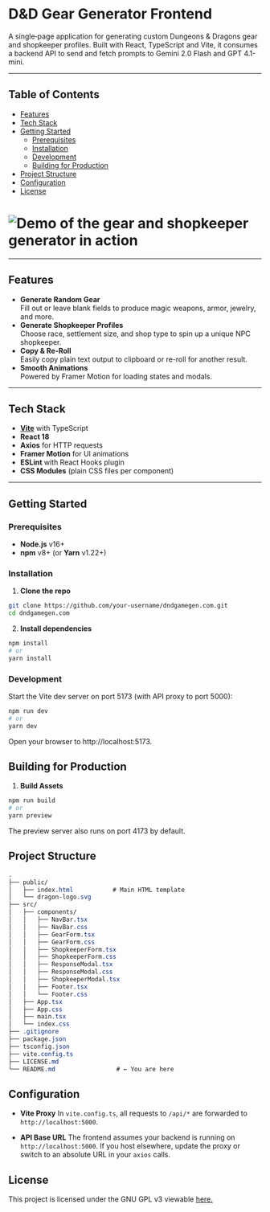 # D&D Gear Generator Frontend

A single‐page application for generating custom Dungeons & Dragons gear and shopkeeper profiles. Built with React, TypeScript and Vite, it consumes a backend API to send and fetch prompts to Gemini 2.0 Flash and GPT 4.1-mini. 

---

## Table of Contents
 
- [Features](#features)  
- [Tech Stack](#tech-stack)  
- [Getting Started](#getting-started)  
  - [Prerequisites](#prerequisites)  
  - [Installation](#installation)  
  - [Development](#development)  
  - [Building for Production](#building-for-production)  
- [Project Structure](#project-structure)  
- [Configuration](#configuration)  
- [License](#license)  
# ![Demo of the gear and shopkeeper generator in action](https://user-images.githubusercontent.com/your-username/demo.gif)

--- 

## Features

- **Generate Random Gear**  
  Fill out or leave blank fields to produce magic weapons, armor, jewelry, and more.  
- **Generate Shopkeeper Profiles**  
  Choose race, settlement size, and shop type to spin up a unique NPC shopkeeper.  
- **Copy & Re-Roll**  
  Easily copy plain text output to clipboard or re-roll for another result.  
- **Smooth Animations**  
  Powered by Framer Motion for loading states and modals.  

---

## Tech Stack

- **[Vite](https://vitejs.dev/)** with TypeScript  
- **React 18**  
- **Axios** for HTTP requests  
- **Framer Motion** for UI animations  
- **ESLint** with React Hooks plugin  
- **CSS Modules** (plain CSS files per component)  

---

## Getting Started

### Prerequisites

- **Node.js** v16+  
- **npm** v8+ (or **Yarn** v1.22+)  

### Installation

1. **Clone the repo**  
```bash
git clone https://github.com/your-username/dndgamegen.com.git
cd dndgamegen.com
``` 

2. **Install dependencies**
```bash
npm install
# or
yarn install
``` 

### Development

Start the Vite dev server on port 5173 (with API proxy to port 5000): 
```bash
npm run dev
# or 
yarn dev
``` 
Open your browser to http://localhost:5173. 

## Building for Production 
1. **Build Assets** 
```bash
npm run build
# or 
yarn preview
``` 
The preview server also runs on port 4173 by default. 

## Project Structure 
```css
.
├── public/
│   ├── index.html           # Main HTML template
│   └── dragon-logo.svg
├── src/
│   ├── components/
│   │   ├── NavBar.tsx
│   │   ├── NavBar.css
│   │   ├── GearForm.tsx
│   │   ├── GearForm.css
│   │   ├── ShopkeeperForm.tsx
│   │   ├── ShopkeeperForm.css
│   │   ├── ResponseModal.tsx
│   │   ├── ResponseModal.css
│   │   ├── ShopkeeperModal.tsx
│   │   ├── Footer.tsx
│   │   └── Footer.css
│   ├── App.tsx
│   ├── App.css
│   ├── main.tsx
│   └── index.css
├── .gitignore
├── package.json
├── tsconfig.json
├── vite.config.ts
├── LICENSE.md
└── README.md                 # ← You are here
``` 

## Configuration
-   **Vite Proxy**
    In `vite.config.ts`, all requests to `/api/*` are forwarded to `http://localhost:5000`.

-   **API Base URL**
    The frontend assumes your backend is running on `http://localhost:5000`. If you host elsewhere, update the proxy or switch to an absolute URL in your `axios` calls.

## License 
This project is licensed under the GNU GPL v3 viewable [here.](https://github.com/AleksZieba/dnd-ai-generators-frontend/blob/main/LICENSE.md)




